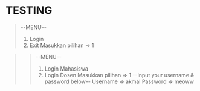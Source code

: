 # TESTING

> --MENU--
> 1. Login
> 2. Exit
> Masukkan pilihan => 1

>> --MENU--
>> 1. Login Mahasiswa
>> 2. Login Dosen
>> Masukkan pilihan => 1
>> --Input your username & password below--
>> Username => akmal
>> Password => meoww